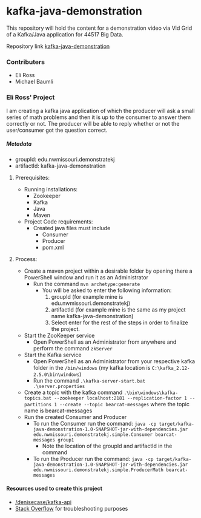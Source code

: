 # kafka-java-demonstration
This repository will hold the content for a demonstration video via Vid Grid of a Kafka/Java application for 44517 Big Data. 

Repository link [kafka-java-demonstration](https://github.com/eliross84/kafka-java-demonstration)

### Contributers
- Eli Ross
- Michael Baumli

### Eli Ross' Project
I am creating a kafka java application of which the producer will ask a small series of math problems and then it is up to the consumer to answer them correctly or not. The producer will be able to reply whether or not the user/consumer got the question correct. 

##### Metadata 
- groupId: edu.nwmissouri.demonstratekj
- artifactId: kafka-java-demonstration

1. Prerequisites:
    - Running installations:
        - Zookeeper
        - Kafka
        - Java
        - Maven
    - Project Code requirements:
        - Created java files must include
            - Consumer
            - Producer
            - pom.xml

2. Process:
    - Create a maven project within a desirable folder by opening there a PowerShell window and run it as an Administrator
        - Run the command `mvn archetype:generate`
            - You will be asked to enter the following information:
                1. groupId (for example mine is edu.nwmissouri.demonstratekj)
                2. artifactId (for example mine is the same as my project name kafka-java-demonstration)
                3. Select enter for the rest of the steps in order to finalize the project. 
    - Start the ZooKeeper service
        - Open PowerShell as an Administrator from anywhere and perform the command `zkServer`
    - Start the Kafka service
        - Open PowerShell as an Administrator from your respective kafka folder in the `/bin/windows` (my kafka location is `C:\kafka_2.12-2.5.0\bin\windows`)
        - Run the command `.\kafka-server-start.bat .\server.properties`
    - Create a topic with the kafka command `.\bin\windows\kafka-topics.bat --zookeeper localhost:2181 --replication-factor 1 --partitions 1 --create --topic bearcat-messages` where the topic name is bearcat-messages
    - Run the created Consumer and Producer
        - To run the Consumer run the command: `java -cp target/kafka-java-demonstration-1.0-SNAPSHOT-jar-with-dependencies.jar edu.nwmissouri.demonstratekj.simple.Consumer bearcat-messages group1`
            - Note the location of the groupId and artifactId in the command
        - To run the Producer run the command: `java -cp target/kafka-java-demonstration-1.0-SNAPSHOT-jar-with-dependencies.jar edu.nwmissouri.demonstratekj.simple.ProducerMath bearcat-messages` 

#### Resources used to create this project
- [/denisecase/kafka-api](https://github.com/denisecase/kafka-api)
- [Stack Overflow](https://stackoverflow.com/) for troubleshooting purposes